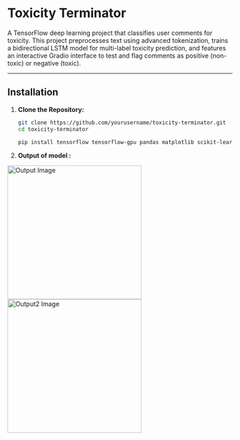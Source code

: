 # Toxicity Terminator

A TensorFlow deep learning project that classifies user comments for toxicity. This project preprocesses text using advanced tokenization, trains a bidirectional LSTM model for multi-label toxicity prediction, and features an interactive Gradio interface to test and flag comments as positive (non-toxic) or negative (toxic).

---

## Installation

1. **Clone the Repository:**

   ```bash
   git clone https://github.com/yourusername/toxicity-terminator.git
   cd toxicity-terminator

   pip install tensorflow tensorflow-gpu pandas matplotlib scikit-learn gradio jinja2

2. **Output of model :**
  <img src="images/Output.PNG" alt="Output Image" width="300"/>
   <img src="images/output 2.PNG" alt="Output2 Image" width="300"/>

